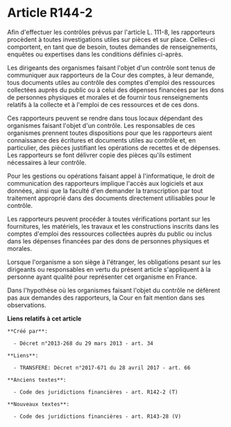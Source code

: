 # Article R144-2

Afin d'effectuer les contrôles prévus par l'article L. 111-8, les rapporteurs procèdent à toutes investigations utiles sur
pièces et sur place. Celles-ci comportent, en tant que de besoin, toutes demandes de renseignements, enquêtes ou expertises
dans les conditions définies ci-après. 

Les dirigeants des organismes faisant l'objet d'un contrôle sont tenus de communiquer aux rapporteurs de la Cour des comptes,
à leur demande, tous documents utiles au contrôle des comptes d'emploi des ressources collectées auprès du public ou à celui
des dépenses financées par les dons de personnes physiques et morales et de fournir tous renseignements relatifs à la
collecte et à l'emploi de ces ressources et de ces dons. 

Ces rapporteurs peuvent se rendre dans tous locaux dépendant des organismes faisant l'objet d'un contrôle. Les responsables
de ces organismes prennent toutes dispositions pour que les rapporteurs aient connaissance des écritures et documents utiles
au contrôle et, en particulier, des pièces justifiant les opérations de recettes et de dépenses. Les rapporteurs se font
délivrer copie des pièces qu'ils estiment nécessaires à leur contrôle. 

Pour les gestions ou opérations faisant appel à l'informatique, le droit de communication des rapporteurs implique l'accès
aux logiciels et aux données, ainsi que la faculté d'en demander la transcription par tout traitement approprié dans des
documents directement utilisables pour le contrôle. 

Les rapporteurs peuvent procéder à toutes vérifications portant sur les fournitures, les matériels, les travaux et les
constructions inscrits dans les comptes d'emploi des ressources collectées auprès du public ou inclus dans les dépenses
financées par des dons de personnes physiques et morales. 

Lorsque l'organisme a son siège à l'étranger, les obligations pesant sur les dirigeants ou responsables en vertu du présent
article s'appliquent à la personne ayant qualité pour représenter cet organisme en France. 

Dans l'hypothèse où les organismes faisant l'objet du contrôle ne défèrent pas aux demandes des rapporteurs, la Cour en fait
mention dans ses observations.

**Liens relatifs à cet article**

	**Créé par**:

	  - Décret n°2013-268 du 29 mars 2013 - art. 34

	**Liens**:

	  - TRANSFERE: Décret n°2017-671 du 28 avril 2017 - art. 66

	**Anciens textes**:

	  - Code des juridictions financières - art. R142-2 (T)

	**Nouveaux textes**:

	  - Code des juridictions financières - art. R143-28 (V)
